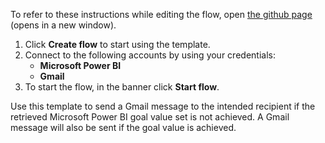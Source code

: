 To refer to these instructions while editing the flow, open [the github page](https://github.com/ot4i/app-connect-templates/blob/main/resources/markdown/Send%20a%20Gmail%20message%20when%20the%20Microsoft%20Power%20BI%20target%20goal%20value%20is%20either%20achieved%20or%20failed_instructions.md) (opens in a new window).

1. Click **Create flow** to start using the template.
2. Connect to the following accounts by using your credentials:
   - **Microsoft Power BI**
   - **Gmail**
3. To start the flow, in the banner click **Start flow**.

Use this template to send a Gmail message to the intended recipient if the retrieved Microsoft Power BI goal value set is not achieved. A Gmail message will also be sent if the goal value is achieved.

